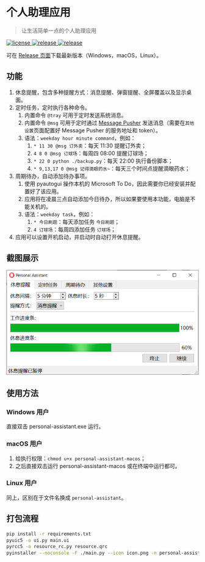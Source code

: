 ﻿# 个人助理应用
> 让生活简单一点的个人助理应用


<p>
  <a href="https://raw.githubusercontent.com/songquanpeng/personal-assistant/main/LICENSE">
    <img src="https://img.shields.io/github/license/songquanpeng/personal-assistant?color=brightgreen" alt="license">
  </a>
  <a href="https://github.com/songquanpeng/personal-assistant/releases/latest">
    <img src="https://img.shields.io/github/v/release/songquanpeng/personal-assistant?color=brightgreen&include_prereleases" alt="release">
  </a>
  <a href="https://github.com/songquanpeng/personal-assistant/releases/latest">
    <img src="https://img.shields.io/github/downloads/songquanpeng/personal-assistant/total?color=brightgreen&include_prereleases" alt="release">
  </a>
</p>

可在 [Release 页面](https://github.com/songquanpeng/personal-assistant/releases)下载最新版本（Windows，macOS，Linux）。

## 功能
1. 休息提醒，包含多种提醒方式：消息提醒、弹窗提醒、全屏覆盖以及显示桌面。
2. 定时任务，定时执行各种命令。
   1. 内置命令 `@tray` 可用于定时发送系统消息。
   2. 内置命令 `@msg` 可用于定时通过 [Message Pusher](https://github.com/songquanpeng/message-pusher) 发送消息（需要在`其他设置`页面配置好 Message Pusher 的服务地址和 token）。
   3. 语法：`weekday hour minute command`，例如：
      1. `* 11 30 @msg 订外卖`：每天 11:30 提醒订外卖；
      2. `4 8 0 @msg 订球场`：每周四 08:00 提醒订球场；
      3. `* 22 0 python ./backup.py`：每天 22:00 执行备份脚本；
      4. `* 9,13,17 0 @msg 记得滴眼药水~`：每天三个时间点提醒滴眼药水；
3. 周期待办，自动添加待办事项。
   1. 使用 pyautogui 操作本机的 Microsoft To Do，因此需要你已经安装并配置好了该应用。
   2. 应用将在凌晨三点自动添加今日待办，所以如果要使用本功能，电脑是不能关机的。
   3. 语法：`weekday task`，例如：
      1. `* 今日刷题`：每天添加任务 `今日刷题`；
      2. `4 订球场`：每周四添加任务 `订球场`；
4. 应用可以设置开机启动，并启动时自动打开休息提醒。

## 截图展示
![demo](demo.png)

## 使用方法
### Windows 用户  
直接双击 personal-assistant.exe 运行。

### macOS 用户
1. 给执行权限：`chmod u+x personal-assistant-macos`；
2. 之后直接双击运行 personal-assistant-macos 或在终端中运行都可。

### Linux 用户
同上，区别在于文件名换成 `personal-assistant`。

## 打包流程
```bash
pip install -r requirements.txt
pyuic5 -o ui.py main.ui
pyrcc5 -o resource_rc.py resource.qrc 
pyinstaller --noconsole -F ./main.py --icon icon.png -n personal-assistant.exe
```
